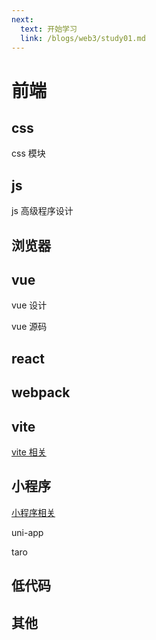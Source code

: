 ```yaml
---
next:
  text: 开始学习
  link: /blogs/web3/study01.md
---
```


# 前端

## css

css 模块

## js

js 高级程序设计

## 浏览器

## vue

vue 设计

vue 源码

## react

## webpack

## vite

[vite 相关](./vite.md)

## 小程序

[小程序相关](./minprogram.md)

uni-app

taro

## 低代码

## 其他
